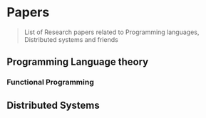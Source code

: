 # Papers
> List of Research papers related to Programming languages, Distributed systems and friends 

## Programming Language theory 

### Functional Programming


## Distributed Systems

